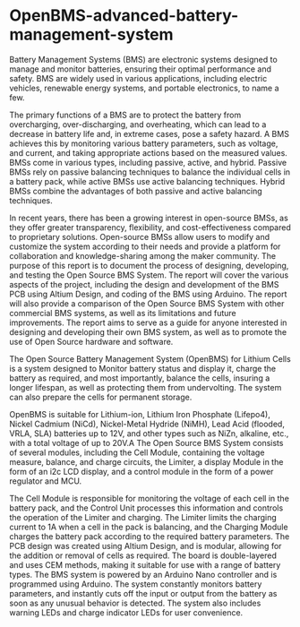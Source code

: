 # OpenBMS-advanced-battery-management-system

Battery Management Systems (BMS) are electronic systems designed to manage and
monitor batteries, ensuring their optimal performance and safety. BMS are widely used
in various applications, including electric vehicles, renewable energy systems, and portable
electronics, to name a few.

The primary functions of a BMS are to protect the battery from overcharging, over-discharging,
and overheating, which can lead to a decrease in battery life and, in extreme cases, pose a safety
hazard. A BMS achieves this by monitoring various battery parameters, such as voltage, and
current, and taking appropriate actions based on the measured values.
BMSs come in various types, including passive, active, and hybrid. Passive BMSs rely on
passive balancing techniques to balance the individual cells in a battery pack, while active
BMSs use active balancing techniques. Hybrid BMSs combine the advantages of both passive
and active balancing techniques.

In recent years, there has been a growing interest in open-source BMSs, as they offer greater
transparency, flexibility, and cost-effectiveness compared to proprietary solutions. Open-source
BMSs allow users to modify and customize the system according to their needs and provide a
platform for collaboration and knowledge-sharing among the maker community.
The purpose of this report is to document the process of designing, developing, and testing the
Open Source BMS System. The report will cover the various aspects of the project, including
the design and development of the BMS PCB using Altium Design, and coding of the BMS
using Arduino. The report will also provide a comparison of the Open Source BMS System
with other commercial BMS systems, as well as its limitations and future improvements.
The report aims to serve as a guide for anyone interested in designing and developing their own
BMS system, as well as to promote the use of Open Source hardware and software.


The Open Source Battery Management System (OpenBMS) for Lithium Cells is a system
designed to Monitor battery status and display it, charge the battery as required, and most
importantly, balance the cells, insuring a longer lifespan, as well as protecting them from undervolting. The system can also prepare the cells for permanent storage.

OpenBMS is suitable for Lithium-ion, Lithium Iron Phosphate (Lifepo4), Nickel Cadmium
(NiCd), Nickel-Metal Hydride (NiMH), Lead Acid (flooded, VRLA, SLA) batteries up to 12V,
and other types such as NiZn, alkaline, etc., with a total voltage of up to 20V.A
The Open Source BMS System consists of several modules, including the Cell Module,
containing the voltage measure, balance, and charge circuits, the Limiter, a display Module in
the form of an i2c LCD display, and a control module in the form of a power regulator and
MCU.

The Cell Module is responsible for monitoring the voltage of each cell in the battery pack, and
the Control Unit processes this information and controls the operation of the Limiter and
charging. The Limiter limits the charging current to 1A when a cell in the pack is balancing,
and the Charging Module charges the battery pack according to the required battery parameters.
The PCB design was created using Altium Design, and is modular, allowing for the addition or
removal of cells as required. The board is double-layered and uses CEM methods, making it
suitable for use with a range of battery types.
The BMS system is powered by an Arduino Nano controller and is programmed using Arduino.
The system constantly monitors battery parameters, and instantly cuts off the input or output
from the battery as soon as any unusual behavior is detected. The system also includes warning
LEDs and charge indicator LEDs for user convenience.
